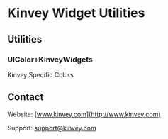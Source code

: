 Kinvey Widget Utilities
=====
## Utilities
### UIColor+KinveyWidgets
Kinvey Specific Colors

## Contact
Website: [www.kinvey.com](http://www.kinvey.com)

Support: [support@kinvey.com](http://docs.kinvey.com/mailto:support@kinvey.com)